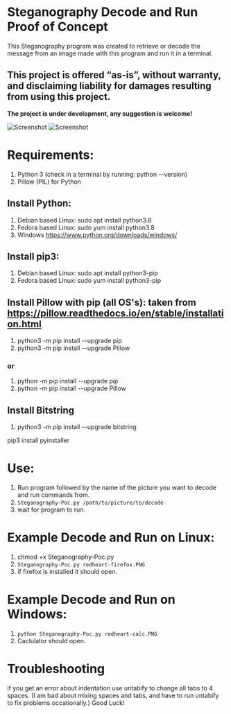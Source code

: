 # Steganography Decode and Run Proof of Concept

This Steganography program was created to retrieve or decode the message from an image made with this program and run it in a terminal. 

## This project is offered “as-is”, without warranty, and disclaiming liability for damages resulting from using this project.

**The project is under development, any suggestion is welcome!**

![Screenshot](https://img.shields.io/badge/Platform-Universal-brightgreen)
![Screenshot](https://img.shields.io/badge/Language-Python3-blue)

# Requirements:
1. Python 3 (check in a terminal by running: python --version)
2. Pillow (PIL) for Python

## Install Python:
1. Debian based Linux: sudo apt install python3.8
2. Fedora based Linux: sudo yum install python3.8
3. Windows https://www.python.org/downloads/windows/

## Install pip3:
1. Debian based Linux: sudo apt install python3-pip 
2. Fedora based Linux: sudo yum install python3-pip 

## Install Pillow with pip (all OS's): taken from https://pillow.readthedocs.io/en/stable/installation.html
1. python3 -m pip install --upgrade pip
2. python3 -m pip install --upgrade Pillow
### or
1. python -m pip install --upgrade pip
2. python -m pip install --upgrade Pillow
## Install Bitstring
1. python3 -m pip install --upgrade bitstring

pip3 install pyinstaller


# Use:
1. Run program followed by the name of the picture you want to decode and run commands from. 
2. ``` Steganography-Poc.py /path/to/picture/to/decode ```
3. wait for program to run. 

# Example Decode and Run on Linux:
1. chmod +x Steganography-Poc.py
2. ``` Steganography-Poc.py redheart-firefox.PNG ```
3. if firefox is installed it should open. 

# Example Decode and Run on Windows:
1. ``` python Steganography-Poc.py redheart-calc.PNG ```
2. Caclulator should open. 

# Troubleshooting
if you get an error about indentation use untabify to change all tabs to 4 spaces. 
(I am bad about mixing spaces and tabs, and have to run untabify to fix problems occationally.)
Good Luck!
